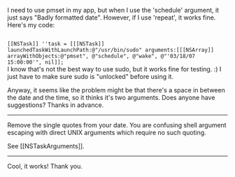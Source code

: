 I need to use pmset in my app, but when I use the 'schedule' argument, it just says "Badly formatted date". However, if I use 'repeat', it works fine. Here's my code:

<code>
[[NSTask]] ''task = [[[NSTask]] launchedTaskWithLaunchPath:@"/usr/bin/sudo" arguments:[[[NSArray]] arrayWithObjects:@"pmset", @"schedule", @"wake", @"'03/18/07 15:00:00'", nil]];
</code>
I know that's not the best way to use sudo, but it works fine for testing. :) I just have to make sure sudo is "unlocked" before using it.


Anyway, it seems like the problem might be that there's a space in between the date and the time, so it thinks it's two arguments. Does anyone have suggestions? Thanks in advance.

----
Remove the single quotes from your date. You are confusing shell argument escaping with direct UNIX arguments which require no such quoting.

See [[NSTaskArguments]].

----
Cool, it works! Thank you.